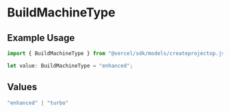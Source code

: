 # BuildMachineType

## Example Usage

```typescript
import { BuildMachineType } from "@vercel/sdk/models/createprojectop.js";

let value: BuildMachineType = "enhanced";
```

## Values

```typescript
"enhanced" | "turbo"
```